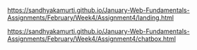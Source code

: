 https://sandhyakamurti.github.io/January-Web-Fundamentals-Assignments/February/Week4/Assignment4/landing.html

https://sandhyakamurti.github.io/January-Web-Fundamentals-Assignments/February/Week4/Assignment4/chatbox.html
